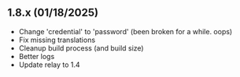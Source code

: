 <!-- markdownlint-disable MD041 -->
## 1.8.x (01/18/2025)

- Change 'credential' to 'password' (been broken for a while. oops)
- Fix missing translations
- Cleanup build process (and build size)
- Better logs
- Update relay to 1.4
